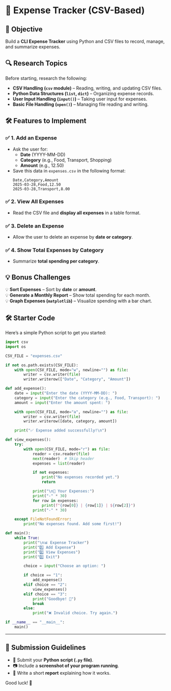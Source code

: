# 📝 Expense Tracker (CSV-Based)

## 📌 Objective  
Build a **CLI Expense Tracker** using Python and CSV files to record, manage, and summarize expenses.  

## 🔍 Research Topics  
Before starting, research the following:  
- **CSV Handling (`csv` module)** – Reading, writing, and updating CSV files.  
- **Python Data Structures (`list`, `dict`)** – Organizing expense records.  
- **User Input Handling (`input()`)** – Taking user input for expenses.  
- **Basic File Handling (`open()`)** – Managing file reading and writing.  

## 🛠️ Features to Implement  
### ✅ 1. Add an Expense  
- Ask the user for:  
  - **Date** (YYYY-MM-DD)  
  - **Category** (e.g., Food, Transport, Shopping)  
  - **Amount** (e.g., 12.50)  
- Save this data in `expenses.csv` in the following format:  
  ```csv
  Date,Category,Amount
  2025-03-28,Food,12.50
  2025-03-28,Transport,8.00
  ```  

### ✅ 2. View All Expenses  
- Read the CSV file and **display all expenses** in a table format.

### ✅ 3. Delete an Expense  
- Allow the user to delete an expense by **date or category**.  

### ✅ 4. Show Total Expenses by Category  
- Summarize **total spending per category**.  

## 💡 Bonus Challenges  
💡 **Sort Expenses** – Sort by **date** or **amount**.  
💡 **Generate a Monthly Report** – Show total spending for each month.  
💡 **Graph Expenses (`matplotlib`)** – Visualize spending with a bar chart.  

## 🛠️ Starter Code  
Here’s a simple Python script to get you started:  

```python
import csv
import os

CSV_FILE = "expenses.csv"

if not os.path.exists(CSV_FILE):
    with open(CSV_FILE, mode="w", newline="") as file:
        writer = csv.writer(file)
        writer.writerow(["Date", "Category", "Amount"])

def add_expense():
    date = input("Enter the date (YYYY-MM-DD): ")
    category = input("Enter the category (e.g., Food, Transport): ")
    amount = input("Enter the amount spent: ")

    with open(CSV_FILE, mode="a", newline="") as file:
        writer = csv.writer(file)
        writer.writerow([date, category, amount])

    print("✅ Expense added successfully!\n")

def view_expenses():
    try:
        with open(CSV_FILE, mode="r") as file:
            reader = csv.reader(file)
            next(reader)  # Skip header
            expenses = list(reader)

            if not expenses:
                print("No expenses recorded yet.")
                return

            print("\n📌 Your Expenses:")
            print("-" * 30)
            for row in expenses:
                print(f"{row[0]} | {row[1]} | ${row[2]}")
            print("-" * 30)

    except FileNotFoundError:
        print("No expenses found. Add some first!")

def main():
    while True:
        print("\n📊 Expense Tracker")
        print("1️⃣ Add Expense")
        print("2️⃣ View Expenses")
        print("3️⃣ Exit")

        choice = input("Choose an option: ")

        if choice == "1":
            add_expense()
        elif choice == "2":
            view_expenses()
        elif choice == "3":
            print("Goodbye! 👋")
            break
        else:
            print("❌ Invalid choice. Try again.")

if __name__ == "__main__":
    main()
```

---  

## 💙 Submission Guidelines  
- 📄 Submit your **Python script (`.py` file)**.  
- 📷 Include a **screenshot of your program running**.  
- 📝 Write a short **report** explaining how it works.  

Good luck! 🚀

